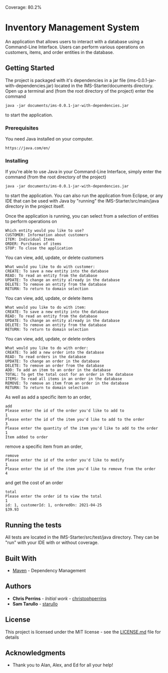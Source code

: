 Coverage: 80.2%
# Inventory Management System

An application that allows users to interact with a database using a Command-Line Interface. Users can perform various operations on customers, items, and order entities in the database.

## Getting Started

The project is packaged with it's dependencies in a jar file (ims-0.0.1-jar-with-dependencies.jar) located in the IMS-Starter/documents directory. Open up a terminal and (from the root directory of the project) enter the command
```
java -jar documents/ims-0.0.1-jar-with-dependencies.jar
```
to start the application.

### Prerequisites

You need Java installed on your computer.

```
https://java.com/en/
```

### Installing

If you're able to use Java in your Command-Line Interface, simply enter the command (from the root directory of the project)

```
java -jar documents/ims-0.0.1-jar-with-dependencies.jar
```

to start the application. You can also run the application from Eclipse, or any IDE that can be used with Java by "running" the IMS-Starter/src/main/java directory in the project itself.

Once the application is running, you can select from a selection of entities to perform operations on

```
Which entity would you like to use?
CUSTOMER: Information about customers
ITEM: Individual Items
ORDER: Purchases of items
STOP: To close the application
```

You can view, add, update, or delete customers
```
What would you like to do with customer:
CREATE: To save a new entity into the database
READ: To read an entity from the database
UPDATE: To change an entity already in the database
DELETE: To remove an entity from the database
RETURN: To return to domain selection
```

You can view, add, update, or delete items

```
What would you like to do with item:
CREATE: To save a new entity into the database
READ: To read an entity from the database
UPDATE: To change an entity already in the database
DELETE: To remove an entity from the database
RETURN: To return to domain selection
```

You can view, add, update, or delete orders

```
What would you like to do with order:
CREATE: To add a new order into the database
READ: To read orders in the database
UPDATE: To change an order in the database
DELETE: To remove an order from the database
ADD: To add an item to an order in the database
TOTAL: To get the total cost for an order in the database
ITEMS: To read all items in an order in the database
REMOVE: To remove an item from an order in the database
RETURN: To return to domain selection
```
As well as add a specific item to an order,

```
add
Please enter the id of the order you'd like to add to
1
Please enter the id of the item you'd like to add to the order
3
Please enter the quantity of the item you'd like to add to the order
1
Item added to order
```

remove a specific item from an order,

```
remove
Please enter the id of the order you'd like to modify
1
Please enter the id of the item you'd like to remove from the order
4
```

and get the cost of an order

```
total
Please enter the order id to view the total
1
id: 1, customerId: 1, orderedOn: 2021-04-25
$39.93
```


## Running the tests

All tests are located in the IMS-Starter/src/test/java directory. They can be "run" with your IDE with or without coverage.

## Built With

* [Maven](https://maven.apache.org/) - Dependency Management

## Authors

* **Chris Perrins** - *Initial work* - [christophperrins](https://github.com/christophperrins)
* **Sam Tarullo** - [starullo](https://github.com/starullo)

## License

This project is licensed under the MIT license - see the [LICENSE.md](LICENSE.md) file for details 

## Acknowledgments

* Thank you to Alan, Alex, and Ed for all your help!

